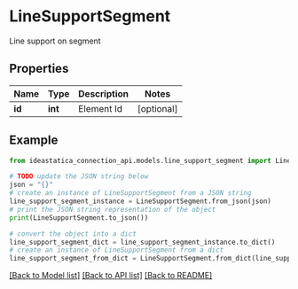 # LineSupportSegment

Line support on segment

## Properties

Name | Type | Description | Notes
------------ | ------------- | ------------- | -------------
**id** | **int** | Element Id | [optional] 

## Example

```python
from ideastatica_connection_api.models.line_support_segment import LineSupportSegment

# TODO update the JSON string below
json = "{}"
# create an instance of LineSupportSegment from a JSON string
line_support_segment_instance = LineSupportSegment.from_json(json)
# print the JSON string representation of the object
print(LineSupportSegment.to_json())

# convert the object into a dict
line_support_segment_dict = line_support_segment_instance.to_dict()
# create an instance of LineSupportSegment from a dict
line_support_segment_from_dict = LineSupportSegment.from_dict(line_support_segment_dict)
```
[[Back to Model list]](../README.md#documentation-for-models) [[Back to API list]](../README.md#documentation-for-api-endpoints) [[Back to README]](../README.md)


